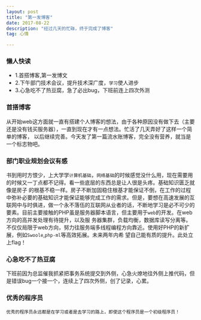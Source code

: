 ```yaml
---
layout: post
title: "第一发博客"
date: 2017-08-22
description: "经过几天的忙碌，终于完成了博客"
tag: 心情

---
```


### 懒人快读
* 1.首搭博客,第一发博文
* 2.下午部门技术会议，提升技术深广度，`学习`使人进步
* 3.心急吃不了热豆腐，急了必出bug，下班前连上四次外测
### 首搭博客
从开始web这方面就一直有搭建个人博客的想法，由于各种原因没有做下去（主要还是没有钱买服务器），一直到现在才有一点想法。忙活了几天弄好了这样一个简单的博客，
以后继续完善。今天发了第一篇流水账博客，完全没有营养，就当是一个标志物吧。
### 部门职业规划会议有感
书到用时方恨少，上大学学`计算机基础`，`网络基础`的时候感觉没什么用，现在需要用的时候又一丁点都不记得。看一些底层的东西总是让人很是头疼。基础知识匮乏就像是房子
的根基不稳一样。房子不断加固稳住根基才能保证不倒，在工作的过程中弥补必要的基础知识才能保证能够完成工作的需求。但是，要想在高速发展的互联网中与时俱进，做一个永不落伍的互联网从业者的话，不断地学习是必不可少的要素。目前主要接触的PHP虽是服务器脚本语言，但主要用于`web`的开发。在web方向的高并发处理有待提升，以及服
务器集群，负载均衡，数据库读写分离等。不仅仅局限于web方向，努力往服务端多线程编程方向靠近。使用好PHP的新扩展，例如`Swoole`,`php-ml`等高效拓展。未来两年内希
望自己能有质的提升。此处立上flag！
### 心急吃不了热豆腐
下班前因为总监催我抓紧把事务系统提交到外侧，心急火燎地往外侧上推代码，但是错误bug一个接一个，连续上了四次外侧，创了记录，心累。
### 优秀的程序员
```
优秀的程序员永远都是在学习或者是去学习的路上，即使这个程序员是一个初级程序员！
```
<br>
